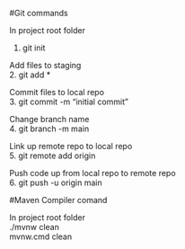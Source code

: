 #Git commands

In project root folder <br/>
1. git init

Add files to staging <br/>
2. git add *

Commit files to local repo <br/>
3. git commit -m “initial commit”

Change branch name <br/>
4. git branch -m main

Link up remote repo to local repo <br/>
5. git remote add origin <repo url>

Push code up from local repo to remote repo <br/>
6. git push -u origin main

#Maven Compiler comand

In project root folder <br/>
./mvnw clean <br/>
mvnw.cmd clean <br/>
